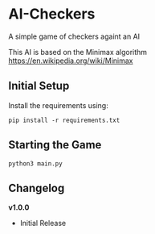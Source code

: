 # AI-Checkers
A simple game of checkers againt an AI

This AI is based on the Minimax algorithm https://en.wikipedia.org/wiki/Minimax

## Initial Setup

Install the requirements using:

`pip install -r requirements.txt`

## Starting the Game

`python3 main.py`

## Changelog

**v1.0.0**
- Initial Release
